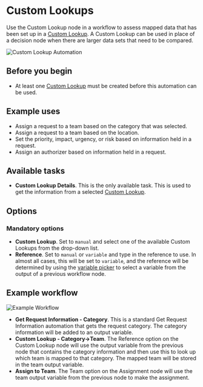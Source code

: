 # Custom Lookups
Use the Custom Lookup node in a workflow to assess mapped data that has been set up in a [Custom Lookup](/servicemanager-config/administration/custom-lookups). A Custom Lookup can be used in place of a decision node when there are larger data sets that need to be compared.

![Custom Lookup Automation](/_books/servicemanager-config/images/workflow-custom-lookup.png)


## Before you begin
* At least one [Custom Lookup](/servicemanager-config/administration/custom-lookups) must be created before this automation can be used.

## Example uses
* Assign a request to a team based on the category that was selected.
* Assign a request to a team based on the location.
* Set the priority, impact, urgency, or risk based on information held in a request.
* Assign an authorizer based on information held in a request.

## Available tasks
* **Custom Lookup Details**.  This is the only available task.  This is used to get the information from a selected [Custom Lookup](/servicemanager-config/administration/custom-lookups).

## Options
### Mandatory options
* **Custom Lookup**. Set to `manual` and select one of the available Custom Lookups from the drop-down list.
* **Reference**. Set to `manual` or `variable` and type in the reference to use.  In almost all cases, this will be set to `variable`, and the reference will be determined by using the [variable picker](/esp-config/automation/variable-picker) to select a variable from the output of a previous workflow node.

## Example workflow

![Example Workflow](/_books/servicemanager-config/images/workflow-custom-lookup-example.png)

* **Get Request Information - Category**. This is a standard Get Request Information automation that gets the request category. The category information will be added to an output variable.
* **Custom Lookup - Category->Team**.  The Reference option on the Custom Lookup node will use the output variable from the previous node that contains the category information and then use this to look up which team is mapped to that category. The mapped team will be stored in the team output variable.
* **Assign to Team**. The Team option on the Assignment node will use the team output variable from the previous node to make the assignment.

